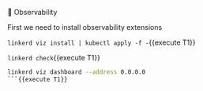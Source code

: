 🔭 Observability

First we need to install observability extensions

`linkerd viz install | kubectl apply -f -`{{execute T1}}

`linkerd check`{{execute T1}}

```bash
linkerd viz dashboard --address 0.0.0.0
```{{execute T1}}

